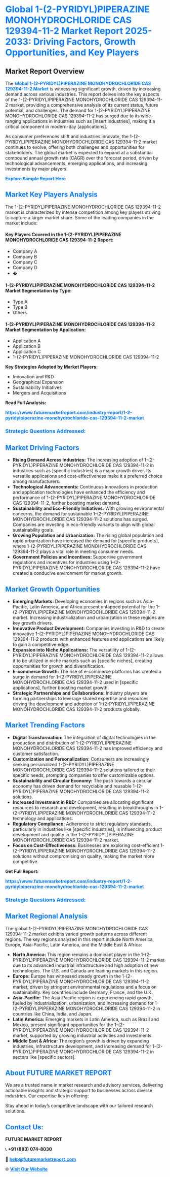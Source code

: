 <h1 style="color: #007BFF;">Global 1-(2-PYRIDYL)PIPERAZINE MONOHYDROCHLORIDE CAS 129394-11-2 Market Report 2025-2033: Driving Factors, Growth Opportunities, and Key Players</h1>

<section id="overview">
<h2>Market Report Overview</h2>
<p>The <a href="https://www.futuremarketreport.com/industry-report/1-2-pyridylpiperazine-monohydrochloride-cas-129394-11-2-market" style="color: #007BFF; text-decoration: none;"><strong>Global 1-(2-PYRIDYL)PIPERAZINE MONOHYDROCHLORIDE CAS 129394-11-2 Market</strong></a> is witnessing significant growth, driven by increasing demand across various industries. This report delves into the key aspects of the 1-(2-PYRIDYL)PIPERAZINE MONOHYDROCHLORIDE CAS 129394-11-2 market, providing a comprehensive analysis of its current status, future potential, and challenges. The demand for 1-(2-PYRIDYL)PIPERAZINE MONOHYDROCHLORIDE CAS 129394-11-2 has surged due to its wide-ranging applications in industries such as [insert industries], making it a critical component in modern-day [applications].</p>
<p>As consumer preferences shift and industries innovate, the 1-(2-PYRIDYL)PIPERAZINE MONOHYDROCHLORIDE CAS 129394-11-2 market continues to evolve, offering both challenges and opportunities for stakeholders. The global market is expected to expand at a substantial compound annual growth rate (CAGR) over the forecast period, driven by technological advancements, emerging applications, and increasing investments by major players.</p>
</section>

<section id="overview">
<p><a href="https://www.futuremarketreport.com/request-sample/reportId=111412" style="color: #007BFF; text-decoration: none;"><strong>Explore Sample Report Here</strong></a></p>
</section>

<section id="key-players">
<h2 style="color: #007BFF;">Market Key Players Analysis</h2>
<p>The 1-(2-PYRIDYL)PIPERAZINE MONOHYDROCHLORIDE CAS 129394-11-2 market is characterized by intense competition among key players striving to capture a larger market share. Some of the leading companies in the market include:</p>
<h4>Key Players Covered in the 1-(2-PYRIDYL)PIPERAZINE MONOHYDROCHLORIDE CAS 129394-11-2 Report:</h4>
<ul><li>Company A</li><li>Company B</li><li>Company C</li><li>Company D</li><li>�</li></ul>
<h4>1-(2-PYRIDYL)PIPERAZINE MONOHYDROCHLORIDE CAS 129394-11-2 Market Segmentation by Type:</h4>
<ul><li>Type A</li><li>Type B</li><li>Others</li></ul>

<h4>1-(2-PYRIDYL)PIPERAZINE MONOHYDROCHLORIDE CAS 129394-11-2 Market Segmentation by Application:</h4>
<ul><li>Application A</li><li>Application B</li><li>Application C</li><li>1-(2-PYRIDYL)PIPERAZINE MONOHYDROCHLORIDE CAS 129394-11-2</li></ul>
<p><strong>Key Strategies Adopted by Market Players:</strong></p>
<ul>
<li>Innovation and R&D</li>
<li>Geographical Expansion</li>
<li>Sustainability Initiatives</li>
<li>Mergers and Acquisitions</li>
</ul>
</section>

<section>
<p><strong>Read Full Analysis: </strong></p><a href="https://www.futuremarketreport.com/industry-report/1-2-pyridylpiperazine-monohydrochloride-cas-129394-11-2-market" style="color: #007BFF; text-decoration: none;"><strong>https://www.futuremarketreport.com/industry-report/1-2-pyridylpiperazine-monohydrochloride-cas-129394-11-2-market</strong></a>
<h3 style="color: #007BFF;">Strategic Questions Addressed:</h3>
</section>

<section id="driving-factors">
<h2 style="color: #007BFF;">Market Driving Factors</h2>
<ul>
<li><strong>Rising Demand Across Industries:</strong> The increasing adoption of 1-(2-PYRIDYL)PIPERAZINE MONOHYDROCHLORIDE CAS 129394-11-2 in industries such as [specific industries] is a major growth driver. Its versatile applications and cost-effectiveness make it a preferred choice among manufacturers.</li>
<li><strong>Technological Advancements:</strong> Continuous innovations in production and application technologies have enhanced the efficiency and performance of 1-(2-PYRIDYL)PIPERAZINE MONOHYDROCHLORIDE CAS 129394-11-2, further boosting market demand.</li>
<li><strong>Sustainability and Eco-Friendly Initiatives:</strong> With growing environmental concerns, the demand for sustainable 1-(2-PYRIDYL)PIPERAZINE MONOHYDROCHLORIDE CAS 129394-11-2 solutions has surged. Companies are investing in eco-friendly variants to align with global sustainability goals.</li>
<li><strong>Growing Population and Urbanization:</strong> The rising global population and rapid urbanization have increased the demand for [specific products], where 1-(2-PYRIDYL)PIPERAZINE MONOHYDROCHLORIDE CAS 129394-11-2 plays a vital role in meeting consumer needs.</li>
<li><strong>Government Policies and Incentives:</strong> Supportive government regulations and incentives for industries using 1-(2-PYRIDYL)PIPERAZINE MONOHYDROCHLORIDE CAS 129394-11-2 have created a conducive environment for market growth.</li>
</ul>
</section>

<section id="growth-opportunities">
<h2 style="color: #007BFF;">Market Growth Opportunities</h2>
<ul>
<li><strong>Emerging Markets:</strong> Developing economies in regions such as Asia-Pacific, Latin America, and Africa present untapped potential for the 1-(2-PYRIDYL)PIPERAZINE MONOHYDROCHLORIDE CAS 129394-11-2 market. Increasing industrialization and urbanization in these regions are key growth drivers.</li>
<li><strong>Innovative Product Development:</strong> Companies investing in R&D to create innovative 1-(2-PYRIDYL)PIPERAZINE MONOHYDROCHLORIDE CAS 129394-11-2 products with enhanced features and applications are likely to gain a competitive edge.</li>
<li><strong>Expansion into Niche Applications:</strong> The versatility of 1-(2-PYRIDYL)PIPERAZINE MONOHYDROCHLORIDE CAS 129394-11-2 allows it to be utilized in niche markets such as [specific niches], creating opportunities for growth and diversification.</li>
<li><strong>E-commerce Growth:</strong> The rise of e-commerce platforms has created a surge in demand for 1-(2-PYRIDYL)PIPERAZINE MONOHYDROCHLORIDE CAS 129394-11-2 used in [specific applications], further boosting market growth.</li>
<li><strong>Strategic Partnerships and Collaborations:</strong> Industry players are forming partnerships to leverage shared expertise and resources, driving the development and adoption of 1-(2-PYRIDYL)PIPERAZINE MONOHYDROCHLORIDE CAS 129394-11-2 products globally.</li>
</ul>
</section>

<section id="trending-factors">
<h2 style="color: #007BFF;">Market Trending Factors</h2>
<ul>
<li><strong>Digital Transformation:</strong> The integration of digital technologies in the production and distribution of 1-(2-PYRIDYL)PIPERAZINE MONOHYDROCHLORIDE CAS 129394-11-2 has improved efficiency and customer satisfaction.</li>
<li><strong>Customization and Personalization:</strong> Consumers are increasingly seeking personalized 1-(2-PYRIDYL)PIPERAZINE MONOHYDROCHLORIDE CAS 129394-11-2 solutions tailored to their specific needs, prompting companies to offer customizable options.</li>
<li><strong>Sustainability and Circular Economy:</strong> The push towards a circular economy has driven demand for recyclable and reusable 1-(2-PYRIDYL)PIPERAZINE MONOHYDROCHLORIDE CAS 129394-11-2 solutions.</li>
<li><strong>Increased Investment in R&D:</strong> Companies are allocating significant resources to research and development, resulting in breakthroughs in 1-(2-PYRIDYL)PIPERAZINE MONOHYDROCHLORIDE CAS 129394-11-2 technology and applications.</li>
<li><strong>Regulatory Compliance:</strong> Adherence to strict regulatory standards, particularly in industries like [specific industries], is influencing product development and quality in the 1-(2-PYRIDYL)PIPERAZINE MONOHYDROCHLORIDE CAS 129394-11-2 market.</li>
<li><strong>Focus on Cost-Effectiveness:</strong> Businesses are exploring cost-efficient 1-(2-PYRIDYL)PIPERAZINE MONOHYDROCHLORIDE CAS 129394-11-2 solutions without compromising on quality, making the market more competitive.</li>
</ul>
</section>

<section>
<p><strong>Get Full Report: </strong></p><a href="https://www.futuremarketreport.com/industry-report/1-2-pyridylpiperazine-monohydrochloride-cas-129394-11-2-market" style="color: #007BFF; text-decoration: none;"><strong>https://www.futuremarketreport.com/industry-report/1-2-pyridylpiperazine-monohydrochloride-cas-129394-11-2-market</strong></a>
<h3 style="color: #007BFF;">Strategic Questions Addressed:</h3>
</section>


<section id="regional-analysis">
<h2 style="color: #007BFF;">Market Regional Analysis</h2>
<p>The global 1-(2-PYRIDYL)PIPERAZINE MONOHYDROCHLORIDE CAS 129394-11-2 market exhibits varied growth patterns across different regions. The key regions analyzed in this report include North America, Europe, Asia-Pacific, Latin America, and the Middle East & Africa:</p>
<ul>
<li><strong>North America:</strong> This region remains a dominant player in the 1-(2-PYRIDYL)PIPERAZINE MONOHYDROCHLORIDE CAS 129394-11-2 market due to its advanced industrial infrastructure and high adoption of new technologies. The U.S. and Canada are leading markets in this region.</li>
<li><strong>Europe:</strong> Europe has witnessed steady growth in the 1-(2-PYRIDYL)PIPERAZINE MONOHYDROCHLORIDE CAS 129394-11-2 market, driven by stringent environmental regulations and a focus on sustainability. Key countries include Germany, France, and the U.K.</li>
<li><strong>Asia-Pacific:</strong> The Asia-Pacific region is experiencing rapid growth, fueled by industrialization, urbanization, and increasing demand for 1-(2-PYRIDYL)PIPERAZINE MONOHYDROCHLORIDE CAS 129394-11-2 in countries like China, India, and Japan.</li>
<li><strong>Latin America:</strong> Emerging markets in Latin America, such as Brazil and Mexico, present significant opportunities for the 1-(2-PYRIDYL)PIPERAZINE MONOHYDROCHLORIDE CAS 129394-11-2 market, supported by growing industrial activities and investments.</li>
<li><strong>Middle East & Africa:</strong> The region’s growth is driven by expanding industries, infrastructure development, and increasing demand for 1-(2-PYRIDYL)PIPERAZINE MONOHYDROCHLORIDE CAS 129394-11-2 in sectors like [specific sectors].</li>
</ul>
</section>

<footer>
<h2 style="color: #007BFF;">About FUTURE MARKET REPORT</h2>
<p>We are a trusted name in market research and advisory services, delivering actionable insights and strategic support to businesses across diverse industries. Our expertise lies in offering:</p>

<p>Stay ahead in today’s competitive landscape with our tailored research solutions.</p>

<h2 style="color: #007BFF;">Contact Us:</h2>
<p><strong>FUTURE MARKET REPORT</strong></p>
<p>📞 <strong>+91 (883) 074-8030</strong></p>
<p>📧 <strong><a href="mailto:help@futuremarketreport.com" style="color: #007BFF;">help@futuremarketreport.com</a></strong></p>
<p>🌐 <strong><a href="https://www.futuremarketreport.com/" style="color: #007BFF;">Visit Our Website</a></strong></p>
</footer>